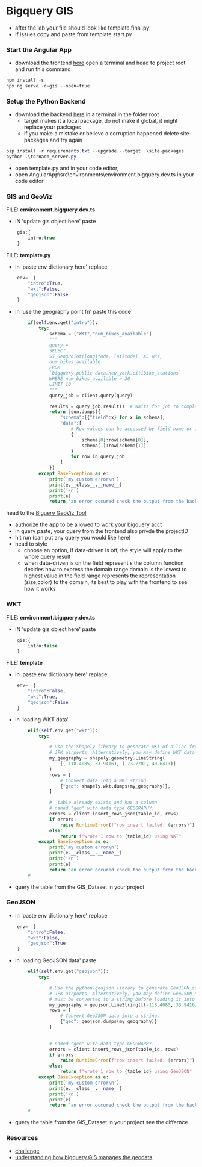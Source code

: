 # Bigquery GIS

<!-- ## [Youtube Walkthrough]() -->


* after the lab your file should look like template.final.py 
* if issues copy and paste from template.start.py


### Start the Angular App

* download the frontend [here](https://downgit.github.io/#/home?url=https://github.com/WindMillCode/Google/tree/master/API/bigquery/AngularApp)
open a terminal and head to project root and run this command
```ps1
npm install -s
npx ng serve -c=gis --open=true
```

### Setup the Python Backend 
* download the backend [here](https://downgit.github.io/#/home?url=https://github.com/WindMillCode/Google/tree/master/API/bigquery/vids/Python3/GIS)
in a terminal in the folder root
    * target makes it a local package, do not make it global, it might replace your packages
    * if you make a mistake or believe a corruption happened delete site-packages and try again
```ps1
pip install -r requirements.txt --upgrade --target .\site-packages
python .\tornado_server.py
```

* open template.py and in your code editor,
* open AngularApp\src\environments\environment.bigquery.dev.ts in your code editor


### GIS and GeoViz 

FILE: __environment.bigquery.dev.ts__
* iN 'update gis object here' paste
```ts
    gis:{
        intro:true
    }
```
    

FILE: __template.py__
* in 'paste env dictionary here' replace
```py
    env=  {
        "intro":True,
        "wkt":False,
        "geojson":False
    }
```

* in 'use the geography point fn' paste this code
```py
        if(self.env.get("intro")):
            try:
                schema = ["WKT","num_bikes_available"]
                """
                query = 
                SELECT
                ST_GeogPoint(longitude, latitude)  AS WKT,
                num_bikes_available
                FROM
                `bigquery-public-data.new_york.citibike_stations`
                WHERE num_bikes_available > 30
                LIMIT 10
                """                
                query_job = client.query(query)

                results = query_job.result()  # Waits for job to complete.
                return json.dumps({
                    "schema":[{"field":x} for x in schema],
                    "data":[
                        # Row values can be accessed by field name or index.
                        {
                            schema[0]:row[schema[0]],
                            schema[1]:row[schema[1]] 
                        }
                        for row in query_job
                    ]
                })           
            except BaseException as e:
                print('my custom error\n')
                print(e.__class__.__name__)
                print('\n')
                print(e)
                return 'an error occured check the output from the backend' 
```

head to the [Biguery GeoViz Tool](https://bigquerygeoviz.appspot.com/)
* authorize the app to be allowed to work your bigquery acct
* in query paste, your query from the frontend also privde the projectID 
* hit run (can put any query you would like here)
* head to style
    * choose an option, if data-driven is off, the style will apply to the whole query result
    * when data-driven is on the 
    field represent s the column
    function decides how to express the domain range
    domain is the lowest to highest value in the field
    range represents the representation (size,color) to the domain,
    its best to play with the frontend to see how it works

### WKT
FILE: __environment.bigquery.dev.ts__
* iN 'update gis object here' paste
```ts
    gis:{
        intro:false
    }
```

FILE: __template__
* in 'paste env dictionary here' replace
```py
    env=  {
        "intro":False,
        "wkt":True,
        "geojson":False
    }
```

* in 'loading WKT data' 
```py
        elif(self.env.get("wkt")):
            try:

                # Use the Shapely library to generate WKT of a line from LAX to
                # JFK airports. Alternatively, you may define WKT data directly.
                my_geography = shapely.geometry.LineString(
                    [(-118.4085, 33.9416), (-73.7781, 40.6413)]
                )
                rows = [
                    # Convert data into a WKT string.
                    {"geo": shapely.wkt.dumps(my_geography)},
                ]

                #  table already exists and has a column
                # named "geo" with data type GEOGRAPHY.
                errors = client.insert_rows_json(table_id, rows)
                if errors:
                    raise RuntimeError(f"row insert failed: {errors}")
                else:
                    return f"wrote 1 row to {table_id} using WKT"                
            except BaseException as e:
                print('my custom error\n')
                print(e.__class__.__name__)
                print('\n')
                print(e)
                return 'an error occured check the output from the backend'
        #
```

* query the table from the GIS_Dataset in your project

### GeoJSON
* in 'paste env dictionary here' replace
```py
    env=  {
        "intro":False,
        "wkt":False,
        "geojson":True
    }
```

* in 'loading GeoJSON data' paste
```py
        elif(self.env.get("geojson")):
            try:

                # Use the python-geojson library to generate GeoJSON of a line from LAX to
                # JFK airports. Alternatively, you may define GeoJSON data directly, but it
                # must be converted to a string before loading it into BigQuery.
                my_geography = geojson.LineString([(-118.4085, 33.9416), (-73.7781, 40.6413)])
                rows = [
                    # Convert GeoJSON data into a string.
                    {"geo": geojson.dumps(my_geography)}
                ]

                
                # named "geo" with data type GEOGRAPHY.
                errors = client.insert_rows_json(table_id, rows)
                if errors:
                    raise RuntimeError(f"row insert failed: {errors}")
                else:
                    return f"wrote 1 row to {table_id} using GeoJSON"              
            except BaseException as e:
                print('my custom error\n')
                print(e.__class__.__name__)
                print('\n')
                print(e)
                return 'an error occured check the output from the backend'
        #
```


* query the table from the GIS_Dataset in your project see the differnce




### Resources
* [challenge](https://cloud.google.com/bigquery/docs/gis-tutorial-hurricane)
* [understanding how bigquery GIS manages the geodata](https://cloud.google.com/bigquery/docs/gis-data#coordinate_systems_and_edges)